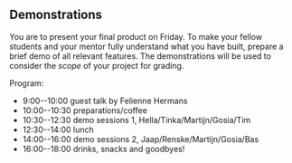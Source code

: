 ## Demonstrations

You are to present your final product on Friday. To make your fellow students
and your mentor fully understand what you have built, prepare a brief demo of all relevant features. The demonstrations will be used to consider the *scope* of your project for grading.

Program:

- 9:00--10:00 guest talk by Felienne Hermans
- 10:00--10:30 preparations/coffee
- 10:30--12:30 demo sessions 1, Hella/Tinka/Martijn/Gosia/Tim
- 12:30--14:00 lunch
- 14:00--16:00 demo sessions 2, Jaap/Renske/Martijn/Gosia/Bas
- 16:00--18:00 drinks, snacks and goodbyes!
